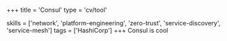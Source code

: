 +++
title = 'Consul'
type = 'cv/tool'

skills = ['network', 'platform-engineering', 'zero-trust', 'service-discovery', 'service-mesh']
tags = ['HashiCorp']
+++
Consul is cool
